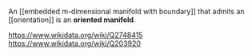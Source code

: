 An [[embedded m-dimensional manifold with boundary]] that admits an [[orientation]] is an **oriented manifold**. 

https://www.wikidata.org/wiki/Q2748415
https://www.wikidata.org/wiki/Q203920